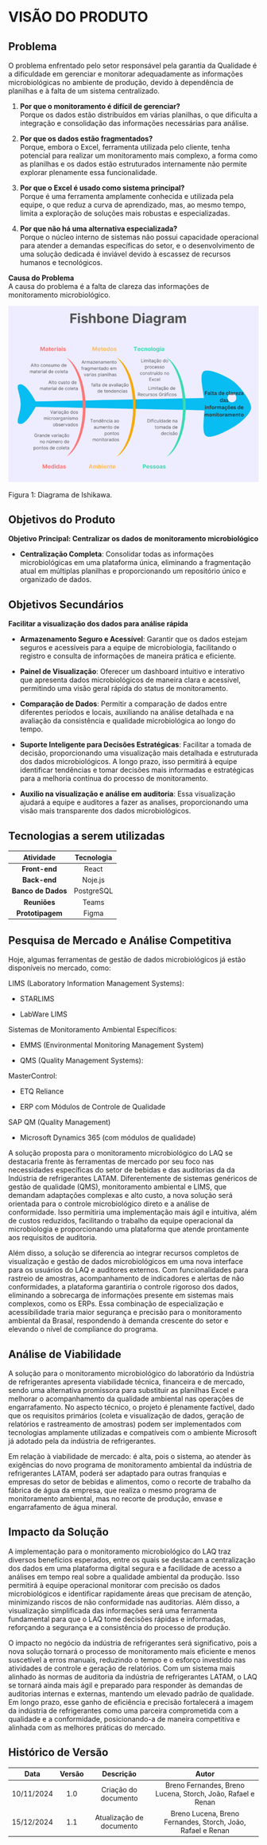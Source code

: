 # VISÃO DO PRODUTO

## Problema

O problema enfrentado pelo setor responsável pela garantia da Qualidade é a dificuldade em gerenciar e monitorar adequadamente as informações microbiológicas no ambiente de produção, devido à dependência de planilhas e à falta de um sistema centralizado.

1. **Por que o monitoramento é difícil de gerenciar?**  
  Porque os dados estão distribuídos em várias planilhas, o que dificulta a integração e consolidação das informações necessárias para análise.

2. **Por que os dados estão fragmentados?**  
  Porque, embora o Excel, ferramenta utilizada pelo cliente, tenha potencial para realizar um monitoramento mais complexo, a forma como as planilhas e os dados estão estruturados internamente não permite explorar plenamente essa funcionalidade.

3. **Por que o Excel é usado como sistema principal?**  
   Porque é uma ferramenta amplamente conhecida e utilizada pela equipe, o que reduz a curva de aprendizado, mas, ao mesmo tempo, limita a exploração de soluções mais robustas e especializadas.

4. **Por que não há uma alternativa especializada?**  
   Porque o núcleo interno de sistemas não possui capacidade operacional para atender a demandas específicas do setor, e o desenvolvimento de uma solução dedicada é inviável devido à escassez de recursos humanos e tecnológicos.

**Causa do Problema**  
A causa do problema é a falta de clareza das informações de monitoramento microbiológico.

![](../assets/diagrama.png)

Figura 1: Diagrama de Ishikawa.

## Objetivos do Produto

**Objetivo Principal: Centralizar os dados de monitoramento microbiológico**

- **Centralização Completa**: Consolidar todas as informações microbiológicas em uma plataforma única, eliminando a fragmentação atual em múltiplas planilhas e proporcionando um repositório único e organizado de dados.


## Objetivos Secundários

**Facilitar a visualização dos dados para análise rápida**

- **Armazenamento Seguro e Acessível**: Garantir que os dados estejam seguros e acessíveis para a equipe de microbiologia, facilitando o registro e consulta de informações de maneira prática e eficiente.


- **Painel de Visualização**: Oferecer um dashboard intuitivo e interativo que apresenta dados microbiológicos de maneira clara e acessível, permitindo uma visão geral rápida do status de monitoramento.
- **Comparação de Dados**: Permitir a comparação de dados entre diferentes períodos e locais, auxiliando na análise detalhada e na avaliação da consistência e qualidade microbiológica ao longo do tempo.


- **Suporte Inteligente para Decisões Estratégicas**: Facilitar a tomada de decisão, proporcionando uma visualização mais detalhada e estruturada dos dados microbiológicos. A longo prazo, isso permitirá à equipe identificar tendências e tomar decisões mais informadas e estratégicas para a melhoria contínua do processo de monitoramento.

- **Auxilio na visualização e análise em auditoria**: Essa visualização ajudará a equipe e auditores a fazer as analises, proporcionando uma visão mais transparente dos dados microbiológicos.

## Tecnologias a serem utilizadas

| Atividade | Tecnologia   |
| :--------: |  :--------: |
| **Front-end** |    React      |
| **Back-end** |     Noje.js      |
| **Banco de Dados** |   PostgreSQL  |
| **Reuniões** |     Teams      |
| **Prototipagem** |   Figma    |

## Pesquisa de Mercado e Análise Competitiva 
Hoje, algumas ferramentas de gestão de dados microbiológicos já estão disponíveis no mercado, como: 

LIMS (Laboratory Information Management Systems): 

- STARLIMS 

- LabWare LIMS 

Sistemas de Monitoramento Ambiental Específicos: 

- EMMS (Environmental Monitoring Management System) 

- QMS (Quality Management Systems): 

MasterControl: 

- ETQ Reliance 

- ERP com Módulos de Controle de Qualidade 

SAP QM (Quality Management) 

- Microsoft Dynamics 365 (com módulos de qualidade) 

A solução proposta para o monitoramento microbiológico do LAQ se destacaria frente às ferramentas de mercado por seu foco nas necessidades específicas do setor de bebidas e das auditorias da da Indústria de refrigerantes LATAM. Diferentemente de sistemas genéricos de gestão de qualidade (QMS), monitoramento ambiental e LIMS, que demandam adaptações complexas e alto custo, a nova solução será orientada para o controle microbiológico direto e a análise de conformidade. Isso permitiria uma implementação mais ágil e intuitiva, além de custos reduzidos, facilitando o trabalho da equipe operacional da microbiologia e proporcionando uma plataforma que atende prontamente aos requisitos de auditoria. 

 
Além disso, a solução se diferencia ao integrar recursos completos de visualização e gestão de dados microbiológicos em uma nova interface para os usuários do LAQ e auditores externos. Com funcionalidades para rastreio de amostras, acompanhamento de indicadores e alertas de não conformidades, a plataforma garantiria o controle rigoroso dos dados, eliminando a sobrecarga de informações presente em sistemas mais complexos, como os ERPs. Essa combinação de especialização e acessibilidade traria maior segurança e precisão para o monitoramento ambiental da Brasal, respondendo à demanda crescente do setor e elevando o nível de compliance do programa. 

## Análise de Viabilidade 

A solução para o monitoramento microbiológico do laboratório  da Indústria de refrigerantes apresenta viabilidade técnica, financeira e de mercado, sendo uma alternativa promissora para substituir as planilhas Excel e melhorar o acompanhamento da qualidade ambiental nas operações de engarrafamento. No aspecto técnico, o projeto é plenamente factível, dado que os requisitos primários (coleta e visualização de dados, geração de relatórios e rastreamento de amostras) podem ser implementados com tecnologias amplamente utilizadas e compatíveis com o ambiente Microsoft já adotado pela  da indústria de refrigerantes. 

Em relação à viabilidade de mercado: é alta, pois o sistema, ao atender às exigências do novo programa de monitoramento ambiental da  indústria de refrigerantes LATAM, poderá ser adaptado para outras franquias e empresas do setor de bebidas e alimentos, como o recorte de trabalho da fábrica de água da empresa, que realiza o mesmo programa de monitoramento ambiental, mas no recorte de produção, envase e engarrafamento de água mineral.  

## Impacto da Solução 

A implementação para o monitoramento microbiológico do LAQ traz diversos benefícios esperados, entre os quais se destacam a centralização dos dados em uma plataforma digital segura e a facilidade de acesso a análises em tempo real sobre a qualidade ambiental da produção. Isso permitirá à equipe operacional monitorar com precisão os dados microbiológicos e identificar rapidamente áreas que precisam de atenção, minimizando riscos de não conformidade nas auditorias. Além disso, a visualização simplificada das informações será uma ferramenta fundamental para que o LAQ tome decisões rápidas e informadas, reforçando a segurança e a consistência do processo de produção. 

O impacto no negócio da indústria de refrigerantes será significativo, pois a nova solução tornará o processo de monitoramento mais eficiente e menos suscetível a erros manuais, reduzindo o tempo e o esforço investido nas atividades de controle e geração de relatórios. Com um sistema mais alinhado às normas de auditoria da indústria de refrigerantes LATAM, o LAQ se tornará ainda mais ágil e preparado para responder às demandas de auditorias internas e externas, mantendo um elevado padrão de qualidade. Em longo prazo, esse ganho de eficiência e precisão fortalecerá a imagem da indústria de refrigerantes como uma parceira comprometida com a qualidade e a conformidade, posicionando-a de maneira competitiva e alinhada com as melhores práticas do mercado. 
 

##  Histórico de Versão

| **Data**    | **Versão** | **Descrição** | **Autor** |
| :--------: | :--------: | :--------:  | :--------: | 
|      10/11/2024      |      1.0       |      Criação do documento       |     Breno Fernandes, Breno Lucena, Storch, João, Rafael e Renan     |
|      15/12/2024            |      1.1       |      Atualização de documento   |     Breno Lucena, Breno Fernandes, Storch, João, Rafael e Renan     |
